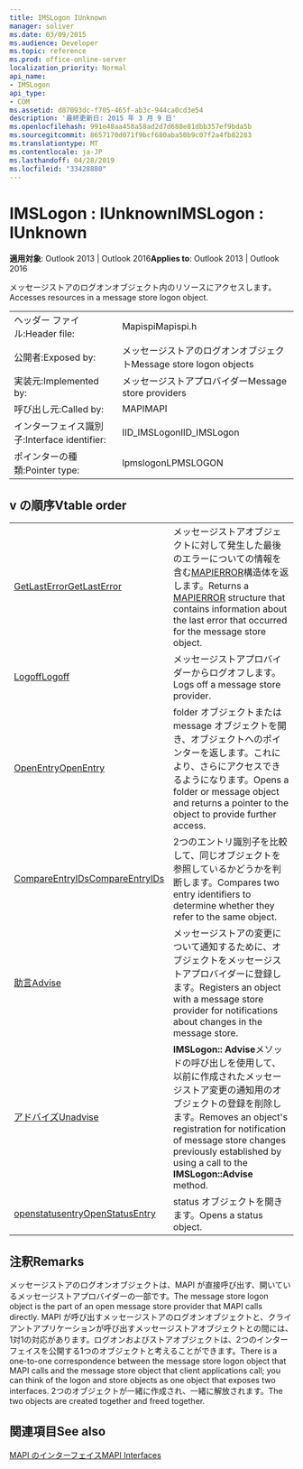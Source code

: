 ```yaml
---
title: IMSLogon IUnknown
manager: soliver
ms.date: 03/09/2015
ms.audience: Developer
ms.topic: reference
ms.prod: office-online-server
localization_priority: Normal
api_name:
- IMSLogon
api_type:
- COM
ms.assetid: d87093dc-f705-465f-ab3c-944ca0cd3e54
description: '最終更新日: 2015 年 3 月 9 日'
ms.openlocfilehash: 991e48aa458a58ad2d7d688e81dbb357ef9bda5b
ms.sourcegitcommit: 8657170d071f9bcf680aba50b9c07f2a4fb82283
ms.translationtype: MT
ms.contentlocale: ja-JP
ms.lasthandoff: 04/28/2019
ms.locfileid: "33428880"
---
```

# <a name="imslogon--iunknown"></a><span data-ttu-id="083b2-103">IMSLogon : IUnknown</span><span class="sxs-lookup"><span data-stu-id="083b2-103">IMSLogon : IUnknown</span></span>

  
  
<span data-ttu-id="083b2-104">**適用対象**: Outlook 2013 | Outlook 2016</span><span class="sxs-lookup"><span data-stu-id="083b2-104">**Applies to**: Outlook 2013 | Outlook 2016</span></span> 
  
<span data-ttu-id="083b2-105">メッセージストアのログオンオブジェクト内のリソースにアクセスします。</span><span class="sxs-lookup"><span data-stu-id="083b2-105">Accesses resources in a message store logon object.</span></span>
  
|||
|:-----|:-----|
|<span data-ttu-id="083b2-106">ヘッダー ファイル:</span><span class="sxs-lookup"><span data-stu-id="083b2-106">Header file:</span></span>  <br/> |<span data-ttu-id="083b2-107">Mapispi</span><span class="sxs-lookup"><span data-stu-id="083b2-107">Mapispi.h</span></span>  <br/> |
|<span data-ttu-id="083b2-108">公開者:</span><span class="sxs-lookup"><span data-stu-id="083b2-108">Exposed by:</span></span>  <br/> |<span data-ttu-id="083b2-109">メッセージストアのログオンオブジェクト</span><span class="sxs-lookup"><span data-stu-id="083b2-109">Message store logon objects</span></span>  <br/> |
|<span data-ttu-id="083b2-110">実装元:</span><span class="sxs-lookup"><span data-stu-id="083b2-110">Implemented by:</span></span>  <br/> |<span data-ttu-id="083b2-111">メッセージストアプロバイダー</span><span class="sxs-lookup"><span data-stu-id="083b2-111">Message store providers</span></span>  <br/> |
|<span data-ttu-id="083b2-112">呼び出し元:</span><span class="sxs-lookup"><span data-stu-id="083b2-112">Called by:</span></span>  <br/> |<span data-ttu-id="083b2-113">MAPI</span><span class="sxs-lookup"><span data-stu-id="083b2-113">MAPI</span></span>  <br/> |
|<span data-ttu-id="083b2-114">インターフェイス識別子:</span><span class="sxs-lookup"><span data-stu-id="083b2-114">Interface identifier:</span></span>  <br/> |<span data-ttu-id="083b2-115">IID_IMSLogon</span><span class="sxs-lookup"><span data-stu-id="083b2-115">IID_IMSLogon</span></span>  <br/> |
|<span data-ttu-id="083b2-116">ポインターの種類:</span><span class="sxs-lookup"><span data-stu-id="083b2-116">Pointer type:</span></span>  <br/> |<span data-ttu-id="083b2-117">lpmslogon</span><span class="sxs-lookup"><span data-stu-id="083b2-117">LPMSLOGON</span></span>  <br/> |
   
## <a name="vtable-order"></a><span data-ttu-id="083b2-118">v の順序</span><span class="sxs-lookup"><span data-stu-id="083b2-118">Vtable order</span></span>

|||
|:-----|:-----|
|[<span data-ttu-id="083b2-119">GetLastError</span><span class="sxs-lookup"><span data-stu-id="083b2-119">GetLastError</span></span>](imslogon-getlasterror.md) <br/> |<span data-ttu-id="083b2-120">メッセージストアオブジェクトに対して発生した最後のエラーについての情報を含む[MAPIERROR](mapierror.md)構造体を返します。</span><span class="sxs-lookup"><span data-stu-id="083b2-120">Returns a [MAPIERROR](mapierror.md) structure that contains information about the last error that occurred for the message store object.</span></span>  <br/> |
|[<span data-ttu-id="083b2-121">Logoff</span><span class="sxs-lookup"><span data-stu-id="083b2-121">Logoff</span></span>](imslogon-logoff.md) <br/> |<span data-ttu-id="083b2-122">メッセージストアプロバイダーからログオフします。</span><span class="sxs-lookup"><span data-stu-id="083b2-122">Logs off a message store provider.</span></span>  <br/> |
|[<span data-ttu-id="083b2-123">OpenEntry</span><span class="sxs-lookup"><span data-stu-id="083b2-123">OpenEntry</span></span>](imslogon-openentry.md) <br/> |<span data-ttu-id="083b2-124">folder オブジェクトまたは message オブジェクトを開き、オブジェクトへのポインターを返します。これにより、さらにアクセスできるようになります。</span><span class="sxs-lookup"><span data-stu-id="083b2-124">Opens a folder or message object and returns a pointer to the object to provide further access.</span></span>  <br/> |
|[<span data-ttu-id="083b2-125">CompareEntryIDs</span><span class="sxs-lookup"><span data-stu-id="083b2-125">CompareEntryIDs</span></span>](imslogon-compareentryids.md) <br/> |<span data-ttu-id="083b2-126">2つのエントリ識別子を比較して、同じオブジェクトを参照しているかどうかを判断します。</span><span class="sxs-lookup"><span data-stu-id="083b2-126">Compares two entry identifiers to determine whether they refer to the same object.</span></span>  <br/> |
|[<span data-ttu-id="083b2-127">助言</span><span class="sxs-lookup"><span data-stu-id="083b2-127">Advise</span></span>](imslogon-advise.md) <br/> |<span data-ttu-id="083b2-128">メッセージストアの変更について通知するために、オブジェクトをメッセージストアプロバイダーに登録します。</span><span class="sxs-lookup"><span data-stu-id="083b2-128">Registers an object with a message store provider for notifications about changes in the message store.</span></span>  <br/> |
|[<span data-ttu-id="083b2-129">アドバイズ</span><span class="sxs-lookup"><span data-stu-id="083b2-129">Unadvise</span></span>](imslogon-unadvise.md) <br/> |<span data-ttu-id="083b2-130">**IMSLogon:: Advise**メソッドの呼び出しを使用して、以前に作成されたメッセージストア変更の通知用のオブジェクトの登録を削除します。</span><span class="sxs-lookup"><span data-stu-id="083b2-130">Removes an object's registration for notification of message store changes previously established by using a call to the **IMSLogon::Advise** method.</span></span>  <br/> |
|[<span data-ttu-id="083b2-131">openstatusentry</span><span class="sxs-lookup"><span data-stu-id="083b2-131">OpenStatusEntry</span></span>](imslogon-openstatusentry.md) <br/> |<span data-ttu-id="083b2-132">status オブジェクトを開きます。</span><span class="sxs-lookup"><span data-stu-id="083b2-132">Opens a status object.</span></span>  <br/> |
   
## <a name="remarks"></a><span data-ttu-id="083b2-133">注釈</span><span class="sxs-lookup"><span data-stu-id="083b2-133">Remarks</span></span>

<span data-ttu-id="083b2-134">メッセージストアのログオンオブジェクトは、MAPI が直接呼び出す、開いているメッセージストアプロバイダーの一部です。</span><span class="sxs-lookup"><span data-stu-id="083b2-134">The message store logon object is the part of an open message store provider that MAPI calls directly.</span></span> <span data-ttu-id="083b2-135">MAPI が呼び出すメッセージストアのログオンオブジェクトと、クライアントアプリケーションが呼び出すメッセージストアオブジェクトとの間には、1対1の対応があります。ログオンおよびストアオブジェクトは、2つのインターフェイスを公開する1つのオブジェクトと考えることができます。</span><span class="sxs-lookup"><span data-stu-id="083b2-135">There is a one-to-one correspondence between the message store logon object that MAPI calls and the message store object that client applications call; you can think of the logon and store objects as one object that exposes two interfaces.</span></span> <span data-ttu-id="083b2-136">2つのオブジェクトが一緒に作成され、一緒に解放されます。</span><span class="sxs-lookup"><span data-stu-id="083b2-136">The two objects are created together and freed together.</span></span>
  
## <a name="see-also"></a><span data-ttu-id="083b2-137">関連項目</span><span class="sxs-lookup"><span data-stu-id="083b2-137">See also</span></span>



[<span data-ttu-id="083b2-138">MAPI のインターフェイス</span><span class="sxs-lookup"><span data-stu-id="083b2-138">MAPI Interfaces</span></span>](mapi-interfaces.md)

